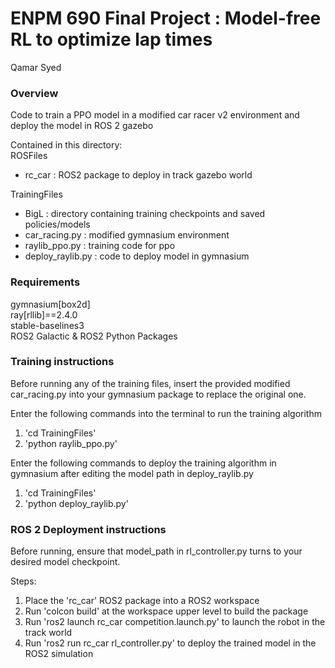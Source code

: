 # ENPM 690 Final Project : Model-free RL to optimize lap times
Qamar Syed

### Overview
Code to train a PPO model in a modified car racer v2 environment and deploy the model in ROS 2 gazebo  

Contained in this directory:  
ROSFiles
- rc_car : ROS2 package to deploy in track gazebo world  

TrainingFiles
- BigL : directory containing training checkpoints and saved policies/models  
- car_racing.py : modified gymnasium environment  
- raylib_ppo.py : training code for ppo  
- deploy_raylib.py : code to deploy model in gymnasium  


### Requirements
gymnasium[box2d]  
ray[rllib]==2.4.0  
stable-baselines3  
ROS2 Galactic & ROS2 Python Packages

### Training instructions
Before running any of the training files, insert the provided modified car_racing.py into your gymnasium package to replace the original one.

Enter the following commands into the terminal to run the training algorithm
1. 'cd TrainingFiles'
2. 'python raylib_ppo.py'

Enter the following commands to deploy the training algorithm in gymnasium after editing the model path in deploy_raylib.py
1. 'cd TrainingFiles'
2. 'python deploy_raylib.py'

### ROS 2 Deployment instructions
Before running, ensure that model_path in rl_controller.py turns to your desired model checkpoint.

Steps:
1. Place the 'rc_car' ROS2 package into a ROS2 workspace
2. Run 'colcon build' at the workspace upper level to build the package
3. Run 'ros2 launch rc_car competition.launch.py' to launch the robot in the track world
4. Run 'ros2 run rc_car rl_controller.py' to deploy the trained model in the ROS2 simulation
